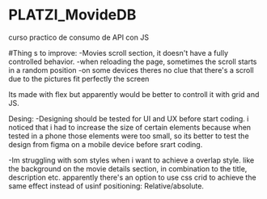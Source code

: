 # PLATZI_MovideDB
curso practico de consumo de API con JS

#Thing s to improve:
-Movies scroll section, it doesn't have a fully controlled behavior. 
    -when reloading the page, sometimes the scroll starts in a random position
    -on some devices theres no clue that there's a scroll due to the pictures fit perfectly the screen 
    
Its made with flex but apparently would be better to controll it with grid and JS.


Desing:
-Designing should be tested for UI and UX before start coding. i noticed that i had to increase the size of certain elements because when tested in a phone those elements were too small, so its better to test the design from figma on a mobile device before srart coding.

-Im struggling with som styles when i want to achieve a overlap style. like the background on the movie details section, in combination to the title, description etc. apparently there's an option to use css crid to achieve the same effect instead of usinf positioning: Relative/absolute.